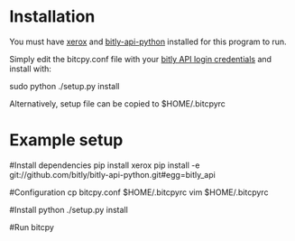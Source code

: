 # Installation #

You must have [xerox](https://github.com/kennethreitz/xerox) and [bitly-api-python](https://github.com/bitly/bitly-api-python) installed for this program to run.

Simply edit the bitcpy.conf file with your [bitly API login credentials](https://bitly.com/a/your_api_key) and install with:

  sudo python ./setup.py install

Alternatively, setup file can be copied to $HOME/.bitcpyrc

# Example setup #

  #Install dependencies
	pip install xerox
	pip install -e git://github.com/bitly/bitly-api-python.git#egg=bitly_api

  #Configuration
	cp bitcpy.conf $HOME/.bitcpyrc
  vim $HOME/.bitcpyrc

  #Install
	python ./setup.py install

  #Run
  bitcpy
